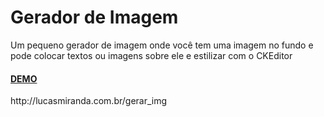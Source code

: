 <h1> Gerador de Imagem </h1>
<p> Um pequeno gerador de imagem onde você tem uma imagem no fundo e pode colocar textos ou imagens sobre ele e estilizar com o CKEditor</p>
<a href="http://lucasmiranda.com.br/gerar_img" target="_black"><h4> DEMO</h4></a>
http://lucasmiranda.com.br/gerar_img